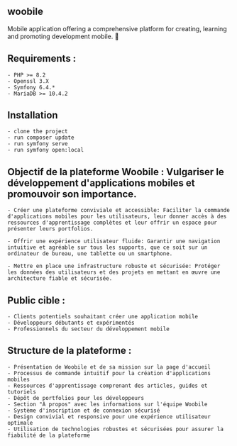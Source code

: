 ## woobile


Mobile application offering a comprehensive platform for creating, learning and promoting development mobile. 💪

## Requirements : 
```
- PHP >= 8.2
- Openssl 3.X
- Symfony 6.4.*
- MariaDB >= 10.4.2
```

## Installation
```
- clone the project
- run composer update
- run symfony serve
- run symfony open:local
```

## Objectif de la plateforme Woobile : Vulgariser le développement d'applications mobiles et promouvoir son importance.
    
    - Créer une plateforme conviviale et accessible: Faciliter la commande d'applications mobiles pour les utilisateurs, leur donner accès à des ressources d'apprentissage complètes et leur offrir un espace pour présenter leurs portfolios.
    
    - Offrir une expérience utilisateur fluide: Garantir une navigation intuitive et agréable sur tous les supports, que ce soit sur un ordinateur de bureau, une tablette ou un smartphone.
    
    - Mettre en place une infrastructure robuste et sécurisée: Protéger les données des utilisateurs et des projets en mettant en œuvre une architecture fiable et sécurisée.

## Public cible :

    - Clients potentiels souhaitant créer une application mobile
    - Développeurs débutants et expérimentés
    - Professionnels du secteur du développement mobile

## Structure de la plateforme :

    - Présentation de Woobile et de sa mission sur la page d'accueil
    - Processus de commande intuitif pour la création d'applications mobiles
    - Ressources d'apprentissage comprenant des articles, guides et tutoriels
    - Dépôt de portfolios pour les développeurs
    - Section "À propos" avec les informations sur l'équipe Woobile
    - Système d'inscription et de connexion sécurisé
    - Design convivial et responsive pour une expérience utilisateur optimale
    - Utilisation de technologies robustes et sécurisées pour assurer la fiabilité de la plateforme